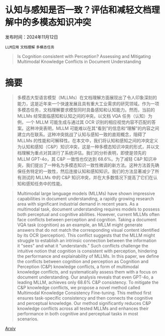 # 认知与感知是否一致？评估和减轻文档理解中的多模态知识冲突

发布时间：2024年11月12日

`LLM应用` `文档理解` `多模态任务`

> Is Cognition consistent with Perception? Assessing and Mitigating Multimodal Knowledge Conflicts in Document Understanding

# 摘要

> 多模态大型语言模型（MLLMs）在文档理解方面展现出了令人印象深刻的能力，这是近年来一个快速发展且具有重大工业需求的研究领域。作为一项多模态任务，文档理解要求模型同时具备感知和认知能力。然而，当前的 MLLMs 经常面临感知和认知之间的冲突。以文档 VQA 任务（认知）为例，一个 MLLM 可能生成与通过其 OCR 识别的相应视觉内容不匹配的答案。这种冲突表明，MLLM 可能难以在其“看到”的信息和“理解”的内容之间建立内在联系。这种冲突挑战了认知与感知一致的直观概念，阻碍了 MLLMs 的性能和可解释性。在本文中，我们将认知和感知之间的冲突定义为认知和感知（C&P）知识冲突，这是一种多模态知识冲突的形式，并以文档理解为重点对其进行了系统评估。我们的分析表明，即使是领先的 MLLM GPT-4o，其 C&P 一致性也仅达到 68.6%。为了减轻 C&P 知识冲突，我们提出了一种名为多模态知识一致性微调的新方法。这种方法首先确保任务特定的一致性，然后连接认知和感知知识。我们的方法显著减少了所有测试的 MLLMs 中的 C&P 知识冲突，并在大多数情况下提高了它们在认知和感知任务中的性能。

> Multimodal large language models (MLLMs) have shown impressive capabilities in document understanding, a rapidly growing research area with significant industrial demand in recent years. As a multimodal task, document understanding requires models to possess both perceptual and cognitive abilities. However, current MLLMs often face conflicts between perception and cognition. Taking a document VQA task (cognition) as an example, an MLLM might generate answers that do not match the corresponding visual content identified by its OCR (perception). This conflict suggests that the MLLM might struggle to establish an intrinsic connection between the information it "sees" and what it "understands." Such conflicts challenge the intuitive notion that cognition is consistent with perception, hindering the performance and explainability of MLLMs. In this paper, we define the conflicts between cognition and perception as Cognition and Perception (C&P) knowledge conflicts, a form of multimodal knowledge conflicts, and systematically assess them with a focus on document understanding. Our analysis reveals that even GPT-4o, a leading MLLM, achieves only 68.6% C&P consistency. To mitigate the C&P knowledge conflicts, we propose a novel method called Multimodal Knowledge Consistency Fine-tuning. This method first ensures task-specific consistency and then connects the cognitive and perceptual knowledge. Our method significantly reduces C&P knowledge conflicts across all tested MLLMs and enhances their performance in both cognitive and perceptual tasks in most scenarios.

[Arxiv](https://arxiv.org/abs/2411.07722)